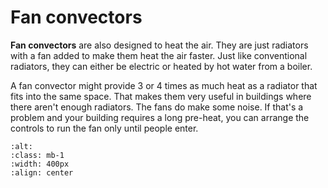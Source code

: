 # Fan convectors

**Fan convectors** are also designed to heat the air.  They are just radiators with a fan added to make them heat the air faster.  Just like conventional radiators, they can either be electric or heated by hot water from a boiler.  

A fan convector might provide 3 or 4 times as much heat as a radiator that fits into the same space.  That makes them very useful in buildings where there aren't enough radiators.  The fans do make some noise.  If that's a problem and your building requires a long pre-heat, you can arrange the controls to run the fan only until people enter.  

```{image} ../images/heating-appliances/fan-convector.jpg
:alt: 
:class: mb-1
:width: 400px
:align: center
```